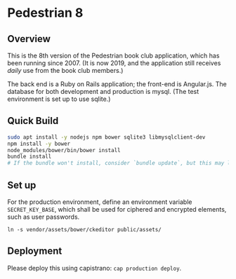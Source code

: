 # Pedestrian 8

## Overview

This is the 8th version of the Pedestrian book club application, which has been running since 2007. (It is now 2019, and the application still receives *daily* use from the book club members.)

The back end is a Ruby on Rails application; the front-end is Angular.js. The database for both development and production is mysql. (The test environment is set up to use sqlite.)

## Quick Build

```bash
sudo apt install -y nodejs npm bower sqlite3 libmysqlclient-dev
npm install -y bower
node_modules/bower/bin/bower install
bundle install
# If the bundle won't install, consider `bundle update`, but this may lead to other difficulties
```

## Set up

For the production environment, define an environment variable `SECRET_KEY_BASE`, which shall be used for ciphered and encrypted elements, such as user passwords.

`ln -s vendor/assets/bower/ckeditor public/assets/`

## Deployment

Please deploy this using capistrano: `cap production deploy`.
